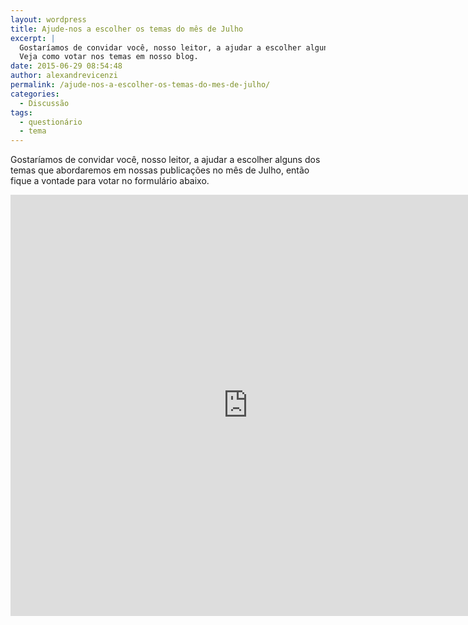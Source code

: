 ```yaml
---
layout: wordpress
title: Ajude-nos a escolher os temas do mês de Julho
excerpt: |
  Gostaríamos de convidar você, nosso leitor, a ajudar a escolher alguns dos temas que abordaremos em nossas publicações no mês de Julho.
  Veja como votar nos temas em nosso blog.
date: 2015-06-29 08:54:48
author: alexandrevicenzi
permalink: /ajude-nos-a-escolher-os-temas-do-mes-de-julho/
categories:
  - Discussão
tags:
  - questionário
  - tema
---
```


Gostaríamos de convidar você, nosso leitor, a ajudar a escolher alguns dos temas que abordaremos em nossas publicações no mês de Julho, então fique a vontade para votar no formulário abaixo.

<!--more-->

<iframe src="https://docs.google.com/forms/d/1pbbzMBbECj5vh_Frrbd27S61438bv0pkWD_tnlfqNlE/viewform?embedded=true" width="760" height="674" frameborder="0" marginwidth="0" marginheight="0">Carregando...</iframe>